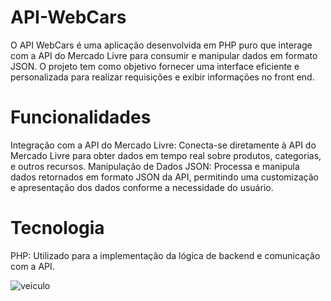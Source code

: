 # API-WebCars
O API WebCars é uma aplicação desenvolvida em PHP puro que interage com a API do Mercado Livre para consumir e manipular dados em formato JSON. O projeto tem como objetivo fornecer uma interface eficiente e personalizada para realizar requisições e exibir informações no front end.

# Funcionalidades
Integração com a API do Mercado Livre: Conecta-se diretamente à API do Mercado Livre para obter dados em tempo real sobre produtos, categorias, e outros recursos.
Manipulação de Dados JSON: Processa e manipula dados retornados em formato JSON da API, permitindo uma customização e apresentação dos dados conforme a necessidade do usuário.

# Tecnologia
PHP: Utilizado para a implementação da lógica de backend e comunicação com a API.

![veiculo](https://github.com/user-attachments/assets/fa1fd73c-ca5c-4454-9ddb-490b56284fc4)

